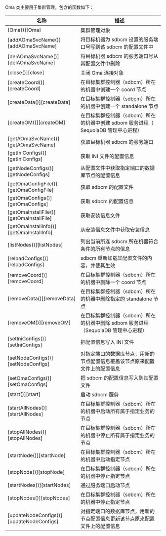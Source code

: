 Oma 类主要用于集群管理，包含的函数如下：

| 名称 | 描述 |
|------|------|
| [Oma()][Oma] | 集群管理对象 |
| [addAOmaSvcName()][addAOmaSvcName] | 将目标机器为 sdbcm 设置的服务端口号写到该 sdbcm 的配置文件中 |
| [delAOmaSvcName()][delAOmaSvcName] | 将目标机器 sdbcm 的服务端口号从其配置文件中删除 |
| [close()][close] | 关闭 Oma 连接对象 |
| [createCoord()][createCoord] | 在目标集群控制器（sdbcm）所在的机器中创建一个 coord 节点 |
| [createData()][createData]| 在目标集群控制器（sdbcm）所在的机器中创建一个 standalone 节点 |
| [createOM()][createOM] | 在目标集群控制器（sdbcm）所在的机器中创建 sdbom 服务进程（ SequoiaDB 管理中心进程） |
| [getAOmaSvcName()][getAOmaSvcName] | 获取目标机器 sdbcm 的服务端口 |
| [getIniConfigs()][getIniConfigs] | 获取 INI 文件的配置信息 |
| [getNodeConfigs()][getNodeConfigs] | 从配置文件中获取指定端口的数据库节点的配置信息 |
| [getOmaConfigFile()][getOmaConfigFile] | 获取 sdbcm 的配置文件 |
| [getOmaConfigs()][getOmaConfigs] | 获取 sdbcm 的配置信息 |
| [getOmaInstallFile()][getOmaInstallFile] | 获取安装信息文件 |
| [getOmaInstallInfo()][getOmaInstallInfo] | 从安装信息文件中获取安装信息 |
| [listNodes()][listNodes] | 列出当前所连 sdbcm 所在机器符合条件的所有节点的信息 |
| [reloadConfigs()][reloadConfigs] | sdbcm 重新加载其配置文件的内容，并使其生效 |
| [removeCoord()][removeCoord] | 在目标集群控制器（sdbcm）所在的机器中删除一个 coord 节点 |
| [removeData()][removeData] | 在目标集群控制器（sdbcm）所在的机器中删除指定的 standalone 节点 |
| [removeOM()][removeOM] | 在目标集群控制器（sdbcm）所在的机器中删除 sdbom 服务进程（SequoiaDB 管理中心进程） |
| [setIniConfigs()][setIniConfigs] | 把配置信息写入 INI 文件 |
| [setNodeConfigs()][setNodeConfigs] | 对指定端口的数据库节点，用新的节点配置信息覆盖该节点原来配置文件上的配置信息 |
| [setOmaConfigs()][setOmaConfigs] | 把 sdbcm 的配置信息写入到其配置文件 |
| [start()][start] | 启动 sdbcm 服务 |
| [startAllNodes()][startAllNodes] | 在目标集群控制器（sdbcm）所在的机器中启动所有属于指定业务的节点 |
| [stopAllNodes()][stopAllNodes] | 在目标集群控制器（sdbcm）所在的机器中停止所有属于指定业务的节点 |
| [startNode()][startNode] | 在目标集群控制器（sdbcm）所在的机器中启动指定节点 |
| [stopNode()][stopNode] | 在目标集群控制器（sdbcm）所在的机器中停止指定节点 |
| [startNodes()][startNodes] | 通过服务端口启动节点 |
| [stopNodes()][stopNodes] | 在目标集群控制器（sdbcm）所在的机器中停止指定节点 |
| [updateNodeConfigs()][updateNodeConfigs] | 对指定端口的数据库节点，用新的节点配置信息更新该节点原来配置文件上的配置信息 |

[^_^]:
     本文使用的所有引用及链接
[Oma]:manual/Manual/Sequoiadb_Command/Oma/Oma.md
[addAOmaSvcName]:manual/Manual/Sequoiadb_Command/Oma/addAOmaSvcName.md
[delAOmaSvcName]:manual/Manual/Sequoiadb_Command/Oma/delAOmaSvcName.md
[close]:manual/Manual/Sequoiadb_Command/Oma/close.md
[createCoord]:manual/Manual/Sequoiadb_Command/Oma/createCoord.md
[createData]:manual/Manual/Sequoiadb_Command/Oma/createData.md
[createOM]:manual/Manual/Sequoiadb_Command/Oma/createOM.md
[getAOmaSvcName]:manual/Manual/Sequoiadb_Command/Oma/getAOmaSvcName.md
[getIniConfigs]:manual/Manual/Sequoiadb_Command/Oma/getIniConfigs.md
[getNodeConfigs]:manual/Manual/Sequoiadb_Command/Oma/getNodeConfigs.md
[getOmaConfigFile]:manual/Manual/Sequoiadb_Command/Oma/getOmaConfigFile.md
[getOmaConfigs]:manual/Manual/Sequoiadb_Command/Oma/getOmaConfigs.md
[getOmaInstallFile]:manual/Manual/Sequoiadb_Command/Oma/getOmaInstallFile.md
[getOmaInstallInfo]:manual/Manual/Sequoiadb_Command/Oma/getOmaInstallInfo.md
[listNodes]:manual/Manual/Sequoiadb_Command/Oma/listNodes.md
[reloadConfigs]:manual/Manual/Sequoiadb_Command/Oma/reloadConfigs.md
[removeCoord]:manual/Manual/Sequoiadb_Command/Oma/removeCoord.md
[removeData]:manual/Manual/Sequoiadb_Command/Oma/removeData.md
[removeOM]:manual/Manual/Sequoiadb_Command/Oma/removeOM.md
[setIniConfigs]:manual/Manual/Sequoiadb_Command/Oma/setIniConfigs.md
[setNodeConfigs]:manual/Manual/Sequoiadb_Command/Oma/setNodeConfigs.md
[setOmaConfigs]:manual/Manual/Sequoiadb_Command/Oma/setOmaConfigs.md
[start]:manual/Manual/Sequoiadb_Command/Oma/start.md
[startAllNodes]:manual/Manual/Sequoiadb_Command/Oma/startAllNodes.md
[stopAllNodes]:manual/Manual/Sequoiadb_Command/Oma/stopAllNodes.md
[startNode]:manual/Manual/Sequoiadb_Command/Oma/startNode.md
[stopNode]:manual/Manual/Sequoiadb_Command/Oma/stopNode.md
[startNodes]:manual/Manual/Sequoiadb_Command/Oma/startNodes.md
[stopNodes]:manual/Manual/Sequoiadb_Command/Oma/stopNodes.md
[updateNodeConfigs]:manual/Manual/Sequoiadb_Command/Oma/updateNodeConfigs.md